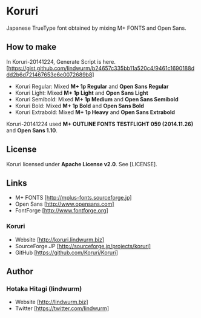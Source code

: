 Koruri
======

Japanese TrueType font obtained by mixing M+ FONTS and Open Sans.

## How to make

In Koruri-20141224, Generate Script is here.
[https://gist.github.com/lindwurm/b24657c335bb11a520c4/9461c1690188ddd2b6d721467653e6e0072689b8]

- Koruri Regular: Mixed **M+ 1p Regular** and **Open Sans Regular**
- Koruri Light: Mixed **M+ 1p Light** and **Open Sans Light**
- Koruri Semibold: Mixed **M+ 1p Medium** and **Open Sans Semibold**
- Koruri Bold: Mixed **M+ 1p Bold** and **Open Sans Bold**
- Koruri Extrabold: Mixed **M+ 1p Heavy** and **Open Sans Extrabold**

Koruri-20141224 used **M+ OUTLINE FONTS TESTFLIGHT 059 (2014.11.26)** and **Open Sans 1.10**.

## License

Koruri licensed under **Apache License v2.0**. See [LICENSE].

## Links

- M+ FONTS [http://mplus-fonts.sourceforge.jp]
- Open Sans [http://www.opensans.com]
- FontForge [http://www.fontforge.org]

### Koruri

- Website [http://koruri.lindwurm.biz]
- SourceForge.JP [http://sourceforge.jp/projects/koruri]
- GitHub [https://github.com/Koruri/Koruri]

## Author

### Hotaka Hitagi (lindwurm)

- Website [http://lindwurm.biz]
- Twitter [https://twitter.com/lindwurm]

